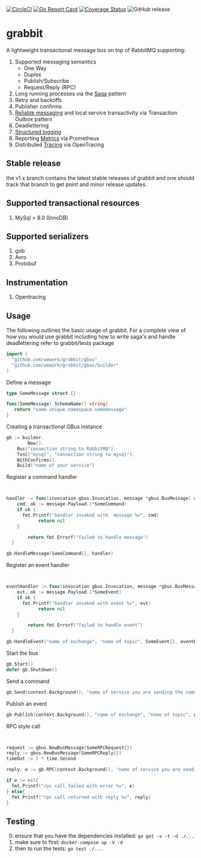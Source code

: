 
[![CircleCI](https://circleci.com/gh/wework/grabbit.svg?style=svg)](https://circleci.com/gh/wework/grabbit)
[![Go Report Card](https://goreportcard.com/badge/github.com/wework/grabbit)](https://goreportcard.com/report/github.com/wework/grabbit)
[![Coverage Status](https://coveralls.io/repos/github/wework/grabbit/badge.svg?branch=master)](https://coveralls.io/github/wework/grabbit?branch=master)
![GitHub release](https://img.shields.io/github/release/wework/grabbit.svg)



# grabbit

A lightweight transactional message bus on top of RabbitMQ supporting:

1) Supported messaging semantics
    * One Way
    * Duplex
    * Publish/Subscribe
    * Request/Reply (RPC)
2) Long running processes via the [Saga](https://github.com/wework/grabbit/blob/master/docs/SAGA.md) pattern
3) Retry and backoffs
4) Publisher confirms
5) [Reliable messaging](https://github.com/wework/grabbit/blob/master/docs/OUTBOX.md) and local service transactivity via Transaction Outbox pattern
6) Deadlettering
7) [Structured logging](https://github.com/wework/grabbit/blob/master/docs/LOGGING.md)
8) Reporting [Metrics](https://github.com/wework/grabbit/blob/master/docs/METRICS.md) via Prometheus
9) Distributed [Tracing](https://github.com/wework/grabbit/blob/master/docs/TRACING.md) via OpenTracing

## Stable release
the v1.x branch contains the latest stable releases of grabbit and one should track that branch to get point and minor release updates.

## Supported transactional resources
1) MySql > 8.0 (InnoDB)
## Supported serializers
1) gob
2) Avro
3) Protobuf

## Instrumentation

1) Opentracing

## Usage

The following outlines the basic usage of grabbit.
For a complete view of how you would use grabbit including how to write saga's and handle deadlettering refer to grabbit/tests package


```Go
import (
  "github.com/wework/grabbit/gbus"
  "github.com/wework/grabbit/gbus/builder"
)

```
Define a message

```Go
type SomeMessage struct {}

func(SomeMessage) SchemaName() string{
   return "some.unique.namespace.somemessage"
}

```

Creating a transactional GBus instance
```Go
gb := builder.
        New().
    Bus("connection string to RabbitMQ").
    Txnl("mysql", "connection string to mysql").
    WithConfirms().
    Build("name of your service")

```
Register a command handler

```Go


handler := func(invocation gbus.Invocation, message *gbus.BusMessage) error{
    cmd, ok := message.Payload.(*SomeCommand)
    if ok {
      fmt.Printf("handler invoked with  message %v", cmd)
            return nil
    }

        return fmt.Errorf("failed to handle message")
  }

gb.HandleMessage(SomeCommand{}, handler)
```
Register an event handler

```Go


eventHandler := func(invocation gbus.Invocation, message *gbus.BusMessage) {
    evt, ok := message.Payload.(*SomeEvent)
    if ok {
      fmt.Printf("handler invoked with event %v", evt)
            return nil
    }

        return fmt.Errorf("failed to handle event")
  }

gb.HandleEvent("name of exchange", "name of topic", SomeEvent{}, eventHandler)

```

Start the bus
```Go
gb.Start()
defer gb.Shutdown()
```

Send a command
```Go
gb.Send(context.Background(), "name of service you are sending the command to", gbus.NewBusMessage(SomeCommand{}))
```
Publish an event
```Go
gb.Publish(context.Background(), "name of exchange", "name of topic", gbus.NewBusMessage(SomeEvent{}))
```

RPC style call
```Go


request := gbus.NewBusMessage(SomeRPCRequest{})
reply := gbus.NewBusMessage(SomeRPCReply{})
timeOut := 2 * time.Second

reply, e := gb.RPC(context.Background(), "name of service you are sending the request to", request, reply, timeOut)

if e != nil{
  fmt.Printf("rpc call failed with error %v", e)
} else{
  fmt.Printf("rpc call returned with reply %v", reply)
}

```

## Testing

0) ensure that you have the dependencies installed: `go get -v -t -d ./...`
1) make sure to first: `docker-compose up -V -d`
2) then to run the tests: `go test ./...`
